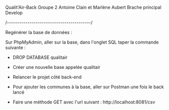 Qualit'Air-Back
Groupe 2 Antoine Clain et Marlène Aubert
Brache principal Develop

/-----------------------------------------/

Regénérer la base de données : 

Sur PhpMyAdmin, aller sur la base, dans l'onglet SQL taper la commande suivante : 

- DROP DATABASE qualitair

- Créer une nouvelle base appelée qualitair

- Relancer le projet côté back-end

- Pour ajouter les communes à la base, aller sur Postman une fois le back lancé

- Faire une méthode GET avec l'url suivant : http://localhost:8081/csv


